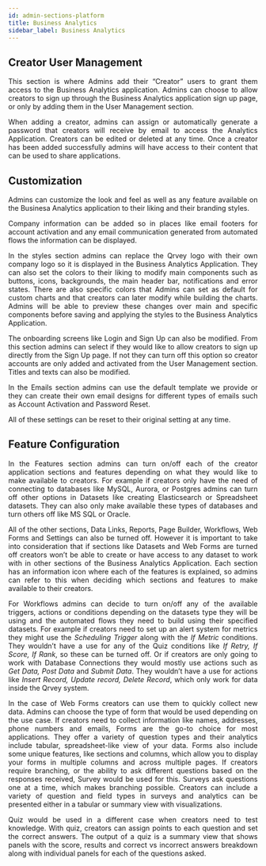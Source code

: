 ```yaml
---
id: admin-sections-platform
title: Business Analytics
sidebar_label: Business Analytics
---
```


<div style="text-align: justify">

## Creator User Management

This section is where Admins add their “Creator” users to grant them access to the Business Analytics application. Admins can choose to allow creators to sign up through the Business Analytics application sign up page, or only by adding them in the User Management section. 

When adding a creator, admins can assign or automatically generate a password that creators will receive by email to access the Analytics Application. Creators can be edited or deleted at any time. Once a creator has been added successfully admins will have access to their content that can be used to share applications. 

## Customization

Admins can customize the look and feel as well as any feature available on the Businesa Analytics application to their liking and their branding styles. 

Company information can be added so in places like email footers for account activation and any email communication generated from automated flows the information can be displayed. 

In the styles section admins can replace the Qrvey logo with their own company logo so it is displayed in the Business Analytics Application. They can also set the colors to their liking to modify main components such as buttons, icons, backgrounds, the main header bar, notifications and error states. There are also specific colors that Admins can set as default for custom charts and that creators can later modify while building the charts. Admins will be able to preview these changes over main and specific components before saving and applying the styles to the Business Analytics Application. 

The onboarding screens like Login and Sign Up can also be modified. From this section admins can select if they would like to allow creators to sign up directly from the Sign Up page. If not they can turn off this option so creator accounts are only added and activated from the User Management section. Titles and texts can also be modified. 

In the Emails section admins can use the default template we provide or they can create their own email designs for different types of emails such as Account Activation and Password Reset. 

All of these settings can be reset to their original setting at any time.

## Feature Configuration

In the Features section admins can turn on/off each of the creator application sections and features depending on what they would like to make available to creators. For example if creators only have the need of connecting to databases like MySQL, Aurora, or Postgres admins can turn off other options in Datasets like creating Elasticsearch or Spreadsheet datasets. They can also only make available these types of databases and turn others off like MS SQL or Oracle. 

All of the other sections, Data Links, Reports, Page Builder, Workflows, Web Forms and Settings can also be turned off. However it is important to take into consideration that if sections like Datasets and Web Forms are turned off creators won’t be able to create or have access to any dataset to work with in other sections of the Business Analytics Application. Each section has an information icon where each of the features is explained, so admins can refer to this when deciding which sections and features to make available to their creators. 

For Workflows admins can decide to turn on/off any of the available triggers, actions or conditions depending on the datasets type they will be using and the automated flows they need to build using their specified datasets. For example if creators need to set up an alert system for metrics they might use the _Scheduling Trigger_ along with the _If Metric_ conditions. They wouldn’t have a use for any of the Quiz conditions like _If Retry, If Score, If Rank_, so these can be turned off. Or if creators are only going to work with Database Connections they would mostly use actions such as _Get Data, Post Data_ and _Submit Data_. They wouldn’t have a use for actions like _Insert Record, Update record, Delete Record_, which only work for data inside the Qrvey system. 

In the case of Web Forms creators can use them to quickly collect new data. Admins can choose the type of form that would be used depending on the use case. If creators need to collect information like names, addresses, phone numbers and emails, Forms are the go-to choice for most applications. They offer a variety of question types and their analytics include tabular, spreadsheet-like view of your data.  Forms also include some unique features, like sections and columns, which allow you to display your forms in multiple columns and across multiple pages. If creators require branching, or the ability to ask different questions based on the responses received, Survey would be used for this.  Surveys ask questions one at a time, which makes branching possible.  Creators can include a variety of question and field types in surveys and analytics can be presented either in a tabular or summary view with visualizations.

Quiz would be used in a different case when creators need to test knowledge. With quiz, creators can assign points to each question and set the correct answers. The output of a quiz is a summary view that shows panels with the score, results and correct vs incorrect answers breakdown along with individual panels for each of the questions asked. 